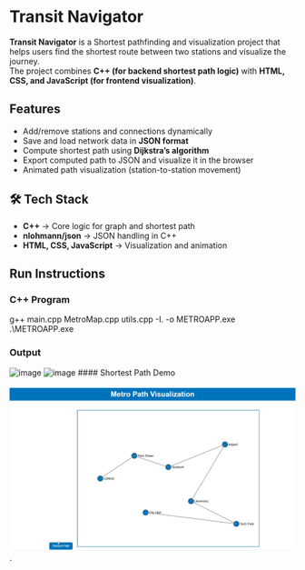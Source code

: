 # Transit Navigator

 **Transit Navigator** is a Shortest pathfinding and visualization project that helps users find the shortest route between two stations and visualize the journey.  
The project combines **C++ (for backend shortest path logic)** with **HTML, CSS, and JavaScript (for frontend visualization)**.  

## Features
- Add/remove stations and connections dynamically  
- Save and load network data in **JSON format**  
- Compute shortest path using **Dijkstra’s algorithm**  
- Export computed path to JSON and visualize it in the browser  
- Animated path visualization (station-to-station movement)  

## 🛠️ Tech Stack
- **C++** → Core logic for graph and shortest path  
- **nlohmann/json** → JSON handling in C++  
- **HTML, CSS, JavaScript** → Visualization and animation  


## Run Instructions

### C++ Program
g++ main.cpp MetroMap.cpp utils.cpp -I. -o METROAPP.exe                              
.\METROAPP.exe     
### Output
<img width="1056" height="721" alt="image" src="https://github.com/user-attachments/assets/a10081b1-4b69-4622-97ef-86f86a1141f8" />

<img width="1132" height="902" alt="image" src="https://github.com/user-attachments/assets/444a0fa0-3366-4582-8ee6-4077247cc9c7" />
#### Shortest Path Demo

<!-- GIF animation -->
![Shortest Path Demo](Output/Shortest_Path.gif).






